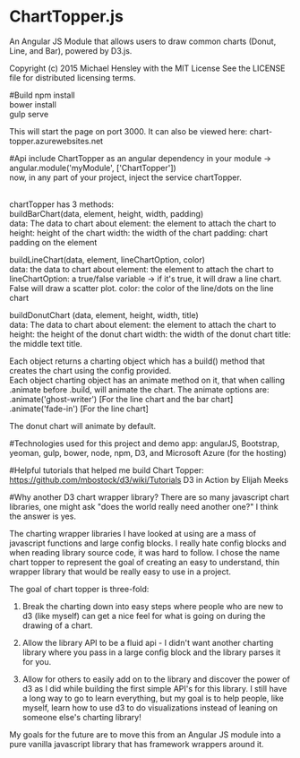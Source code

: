 # ChartTopper.js
An Angular JS Module that allows users to draw common charts (Donut, Line, and Bar), powered
by D3.js.

Copyright (c) 2015 Michael Hensley with the MIT License
See the LICENSE file for distributed licensing terms.

#Build
npm install<br>
bower install<br>
gulp serve<br>

This will start the page on port 3000. It can also be viewed here:
<a>chart-topper.azurewebsites.net</a>

#Api
include ChartTopper as an angular dependency in your module -> angular.module('myModule', ['ChartTopper'])<br>
now, in any part of your project, inject the service chartTopper. <br><br>

chartTopper has 3 methods: <br>
buildBarChart(data, element, height, width, padding)<br>
data: The data to chart about
element: the element to attach the chart to
height: height of the chart
width: the width of the chart
padding: chart padding on the element

buildLineChart(data, element, lineChartOption, color)<br>
data: the data to chart about
element: the element to attach the chart to
lineChartOption: a true/false variable -> if it's true, it will draw a line chart. False will draw a scatter plot.
color: the color of the line/dots on the line chart

buildDonutChart (data, element, height, width, title)<br>
data: The data to chart about
element: the element to attach the chart to
height: the height of the donut chart
width: the width of the donut chart
title: the middle text title.

Each object returns a charting object which has a build() method that creates the chart using the config provided.<br>
Each object charting object has an animate method on it, that when calling .animate before .build, will animate
the chart. The animate options are:
.animate('ghost-writer') [For the line chart and the bar chart]
.animate('fade-in') [For the line chart]

The donut chart will animate by default.

#Technologies used for this project and demo app:
angularJS, Bootstrap, yeoman, gulp, bower, node, npm, D3, and Microsoft Azure (for the hosting)

#Helpful tutorials that helped me build Chart Topper:
https://github.com/mbostock/d3/wiki/Tutorials
D3 in Action by Elijah Meeks

#Why another D3 chart wrapper library?
There are so many javascript chart libraries, one might ask "does the world really need another
one?" I think the answer is yes.

The charting wrapper libraries I have looked at using are a mass of javascript functions and large
config blocks. I really hate config blocks and when reading library source code, it was hard to follow.
I chose the name chart topper to represent the goal of creating an easy to understand, thin wrapper library
that would be really easy to use in a project.

The goal of chart topper is three-fold:
1. Break the charting down into easy steps where people who are new to d3 (like myself) can get
a nice feel for what is going on during the drawing of a chart.

2. Allow the library API to be a fluid api - I didn't want another charting library where you
pass in a large config block and the library parses it for you.

3. Allow for others to easily add on to the library and discover the power of d3 as I did while
building the first simple API's for this library. I still have a long way to go to learn everything,
but my goal is to help people, like myself, learn how to use d3 to do visualizations instead of
leaning on someone else's charting library!

My goals for the future are to move this from an Angular JS module into a pure vanilla javascript library
that has framework wrappers around it.
